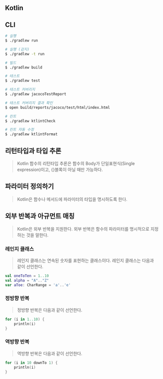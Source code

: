 Kotlin
---

## CLI
```bash
# 실행
$ ./gradlew run

# 실행 (감지)
$ ./gradlew -t run

# 빌드
$ ./gradlew build

# 테스트
$ ./gradlew test

# 테스트 커버리지
$ ./gradlew jacocoTestReport

# 테스트 커버리지 결과 확인
$ open build/reports/jacoco/test/html/index.html

# 린트
$ ./gradlew ktlintCheck

# 린트 자동 수정
$ ./gradlew ktlintFormat
```

## 리턴타입과 타입 추론
> Kotlin 함수의 리턴타입 추론은 함수의 Body가 단일표현식(Single expression)이고, {}블록이 아닐 때만 가능하다.

## 파라미터 정의하기
> Kotlin은 함수나 메서드에 파라미터의 타입을 명시하도록 한다.
> 

## 외부 반복과 아규먼트 매칭
> Kotlin은 외부 반복을 지원한다. 외부 반복은 함수의 파라미터를 명시적으로 지정하는 것을 말한다.
> 
### 레인지 클래스
> 레인지 클래스는 연속된 숫자를 표현하는 클래스이다. 레인지 클래스는 다음과 같이 선언한다.
```kotlin
val oneToTen = 1..10
val alpha = "A".."Z"
var aToe: CharRange = 'a'..'e'
```

### 정방향 반복
> 정방향 반복은 다음과 같이 선언한다.
```kotlin
for (i in 1..10) {
    println(i)
}
```

### 역방향 반복
> 역방향 반복은 다음과 같이 선언한다.
```kotlin
for (i in 10 downTo 1) {
    println(i)
}
```
